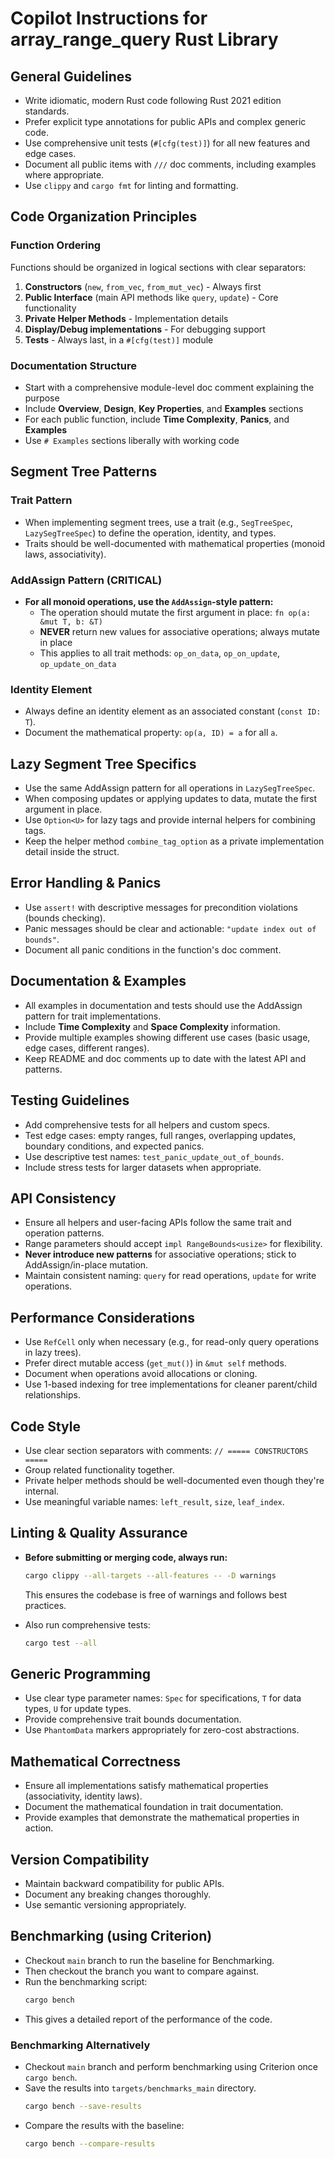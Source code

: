 # Copilot Instructions for array_range_query Rust Library

## General Guidelines

- Write idiomatic, modern Rust code following Rust 2021 edition standards.
- Prefer explicit type annotations for public APIs and complex generic code.
- Use comprehensive unit tests (`#[cfg(test)]`) for all new features and edge cases.
- Document all public items with `///` doc comments, including examples where appropriate.
- Use `clippy` and `cargo fmt` for linting and formatting.

## Code Organization Principles

### Function Ordering
Functions should be organized in logical sections with clear separators:

1. **Constructors** (`new`, `from_vec`, `from_mut_vec`) - Always first
2. **Public Interface** (main API methods like `query`, `update`) - Core functionality
3. **Private Helper Methods** - Implementation details
4. **Display/Debug implementations** - For debugging support
5. **Tests** - Always last, in a `#[cfg(test)]` module

### Documentation Structure
- Start with a comprehensive module-level doc comment explaining the purpose
- Include **Overview**, **Design**, **Key Properties**, and **Examples** sections
- For each public function, include **Time Complexity**, **Panics**, and **Examples**
- Use `# Examples` sections liberally with working code

## Segment Tree Patterns

### Trait Pattern
- When implementing segment trees, use a trait (e.g., `SegTreeSpec`, `LazySegTreeSpec`) to define the operation, identity, and types.
- Traits should be well-documented with mathematical properties (monoid laws, associativity).

### AddAssign Pattern (CRITICAL)
- **For all monoid operations, use the `AddAssign`-style pattern:**
  - The operation should mutate the first argument in place: `fn op(a: &mut T, b: &T)`
  - **NEVER** return new values for associative operations; always mutate in place
  - This applies to all trait methods: `op_on_data`, `op_on_update`, `op_update_on_data`

### Identity Element
- Always define an identity element as an associated constant (`const ID: T`).
- Document the mathematical property: `op(a, ID) = a` for all `a`.

## Lazy Segment Tree Specifics

- Use the same AddAssign pattern for all operations in `LazySegTreeSpec`.
- When composing updates or applying updates to data, mutate the first argument in place.
- Use `Option<U>` for lazy tags and provide internal helpers for combining tags.
- Keep the helper method `combine_tag_option` as a private implementation detail inside the struct.

## Error Handling & Panics

- Use `assert!` with descriptive messages for precondition violations (bounds checking).
- Panic messages should be clear and actionable: `"update index out of bounds"`.
- Document all panic conditions in the function's doc comment.

## Documentation & Examples

- All examples in documentation and tests should use the AddAssign pattern for trait implementations.
- Include **Time Complexity** and **Space Complexity** information.
- Provide multiple examples showing different use cases (basic usage, edge cases, different ranges).
- Keep README and doc comments up to date with the latest API and patterns.

## Testing Guidelines

- Add comprehensive tests for all helpers and custom specs.
- Test edge cases: empty ranges, full ranges, overlapping updates, boundary conditions, and expected panics.
- Use descriptive test names: `test_panic_update_out_of_bounds`.
- Include stress tests for larger datasets when appropriate.

## API Consistency

- Ensure all helpers and user-facing APIs follow the same trait and operation patterns.
- Range parameters should accept `impl RangeBounds<usize>` for flexibility.
- **Never introduce new patterns** for associative operations; stick to AddAssign/in-place mutation.
- Maintain consistent naming: `query` for read operations, `update` for write operations.

## Performance Considerations

- Use `RefCell` only when necessary (e.g., for read-only query operations in lazy trees).
- Prefer direct mutable access (`get_mut()`) in `&mut self` methods.
- Document when operations avoid allocations or cloning.
- Use 1-based indexing for tree implementations for cleaner parent/child relationships.

## Code Style

- Use clear section separators with comments: `// ===== CONSTRUCTORS =====`
- Group related functionality together.
- Private helper methods should be well-documented even though they're internal.
- Use meaningful variable names: `left_result`, `size`, `leaf_index`.

## Linting & Quality Assurance

- **Before submitting or merging code, always run:**
  ```bash
  cargo clippy --all-targets --all-features -- -D warnings
  ```
  This ensures the codebase is free of warnings and follows best practices.

- Also run comprehensive tests:
  ```bash
  cargo test --all
  ```

## Generic Programming

- Use clear type parameter names: `Spec` for specifications, `T` for data types, `U` for update types.
- Provide comprehensive trait bounds documentation.
- Use `PhantomData` markers appropriately for zero-cost abstractions.

## Mathematical Correctness

- Ensure all implementations satisfy mathematical properties (associativity, identity laws).
- Document the mathematical foundation in trait documentation.
- Provide examples that demonstrate the mathematical properties in action.

## Version Compatibility

- Maintain backward compatibility for public APIs.
- Document any breaking changes thoroughly.
- Use semantic versioning appropriately.

## Benchmarking (using Criterion)

- Checkout `main` branch to run the baseline for Benchmarking.
- Then checkout the branch you want to compare against.
- Run the benchmarking script:
  ```bash
  cargo bench
  ```
- This gives a detailed report of the performance of the code.

### Benchmarking Alternatively

- Checkout `main` branch and perform benchmarking using Criterion once `cargo bench`.
- Save the results into `targets/benchmarks_main` directory.
  ```bash
  cargo bench --save-results
  ```
- Compare the results with the baseline:
  ```bash
  cargo bench --compare-results
  ```
